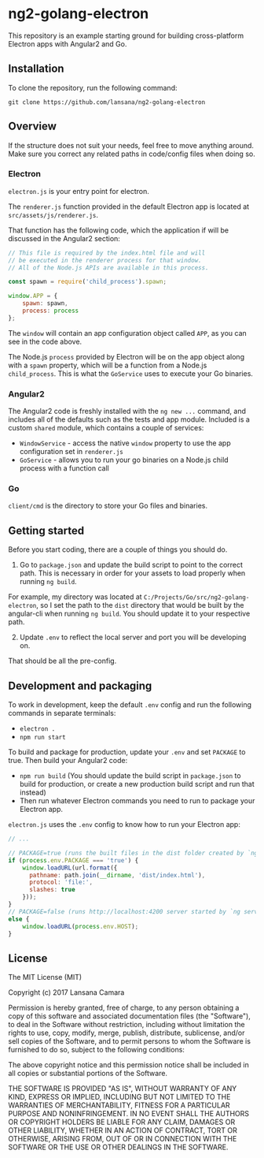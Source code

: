 # ng2-golang-electron

This repository is an example starting ground for building cross-platform Electron apps with Angular2 and Go.

## Installation

To clone the repository, run the following command:

`git clone https://github.com/lansana/ng2-golang-electron`

## Overview

If the structure does not suit your needs, feel free to move anything around. 
Make sure you correct any related paths in code/config files when doing so.

### Electron

`electron.js` is your entry point for electron.

The `renderer.js` function provided in the default Electron app is located at `src/assets/js/renderer.js`.

That function has the following code, which the application if will be discussed in the Angular2 section:

```js
// This file is required by the index.html file and will
// be executed in the renderer process for that window.
// All of the Node.js APIs are available in this process.

const spawn = require('child_process').spawn;

window.APP = {
    spawn: spawn,
    process: process
};
```

The `window` will contain an app configuration object called `APP`, as
you can see in the code above.

The Node.js `process` provided by Electron will be on the app object along with a `spawn` property,
which will be a function from a Node.js `child_process`. This is what the `GoService` uses to execute
your Go binaries.

### Angular2

The Angular2 code is freshly installed with the `ng new ...` command, and includes all of the defaults such
as the tests and app module. Included is a custom `shared` module, which contains a couple of services:
- `WindowService` - access the native `window` property to use the app configuration set in `renderer.js`
- `GoService` - allows you to run your go binaries on a Node.js child process with a function call

### Go

`client/cmd` is the directory to store your Go files and binaries. 

## Getting started

Before you start coding, there are a couple of things you should do.

1. Go to `package.json` and update the build script to point to the correct path. This is necessary
in order for your assets to load properly when running `ng build`.

For example, my directory was located at `C:/Projects/Go/src/ng2-golang-electron`, so I set the path to the
`dist` directory that would be built by the angular-cli when running `ng build`. You should update it to your 
respective path.

2. Update `.env` to reflect the local server and port you will be developing on. 

That should be all the pre-config.

## Development and packaging

To work in development, keep the default `.env` config and run the following commands in separate terminals:
- `electron .`
- `npm run start`

To build and package for production, update your `.env` and set `PACKAGE` to true. Then build your Angular2 code:
- `npm run build` (You should update the build script in `package.json` to build for production, or create a new production build script and run that instead)
- Then run whatever Electron commands you need to run to package your Electron app.

`electron.js` uses the `.env` config to know how to run your Electron app:

```js
// ...

// PACKAGE=true (runs the built files in the dist folder created by `ng build`
if (process.env.PACKAGE === 'true') { 
    window.loadURL(url.format({
      pathname: path.join(__dirname, 'dist/index.html'),
      protocol: 'file:',
      slashes: true
    }));
} 
// PACKAGE=false (runs http://localhost:4200 server started by `ng serve`)
else { 
    window.loadURL(process.env.HOST);
}
```

## License

The MIT License (MIT)

Copyright (c) 2017 Lansana Camara

Permission is hereby granted, free of charge, to any person obtaining a copy of this software and associated documentation files (the "Software"), to deal in the Software without restriction, including without limitation the rights to use, copy, modify, merge, publish, distribute, sublicense, and/or sell copies of the Software, and to permit persons to whom the Software is furnished to do so, subject to the following conditions:

The above copyright notice and this permission notice shall be included in all copies or substantial portions of the Software.

THE SOFTWARE IS PROVIDED "AS IS", WITHOUT WARRANTY OF ANY KIND, EXPRESS OR IMPLIED, INCLUDING BUT NOT LIMITED TO THE WARRANTIES OF MERCHANTABILITY, FITNESS FOR A PARTICULAR PURPOSE AND NONINFRINGEMENT. IN NO EVENT SHALL THE AUTHORS OR COPYRIGHT HOLDERS BE LIABLE FOR ANY CLAIM, DAMAGES OR OTHER LIABILITY, WHETHER IN AN ACTION OF CONTRACT, TORT OR OTHERWISE, ARISING FROM, OUT OF OR IN CONNECTION WITH THE SOFTWARE OR THE USE OR OTHER DEALINGS IN THE SOFTWARE.

